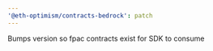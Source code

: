 ```yaml
---
'@eth-optimism/contracts-bedrock': patch
---
```


Bumps version so fpac contracts exist for SDK to consume
